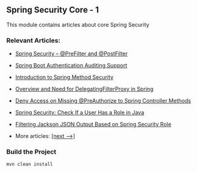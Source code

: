 ## Spring Security Core - 1

This module contains articles about core Spring Security

### Relevant Articles:

- [Spring Security – @PreFilter and @PostFilter](docs/SpringSecurity_@PreFilter_@PostFilter.md)
- [Spring Boot Authentication Auditing Support](docs/SpringSecurity_AuthenticationAudit.md)
- [Introduction to Spring Method Security](docs/SpringSecurity_MethodSecurity.md)
- [Overview and Need for DelegatingFilterProxy in Spring](docs/SpringSecurity_DelegatingFilterProxy.md)
- [Deny Access on Missing @PreAuthorize to Spring Controller Methods](docs/SpringSecurity_DenyAccess.md)
- [Spring Security: Check If a User Has a Role in Java](docs/SpringSecurity_CheckUserRole.md)
- [Filtering Jackson JSON Output Based on Spring Security Role](docs/SpringSecurity_RoleFilterJson.md)

- More articles: [[next -->]](../spring-security-core-2/README.md)

### Build the Project

`mvn clean install`